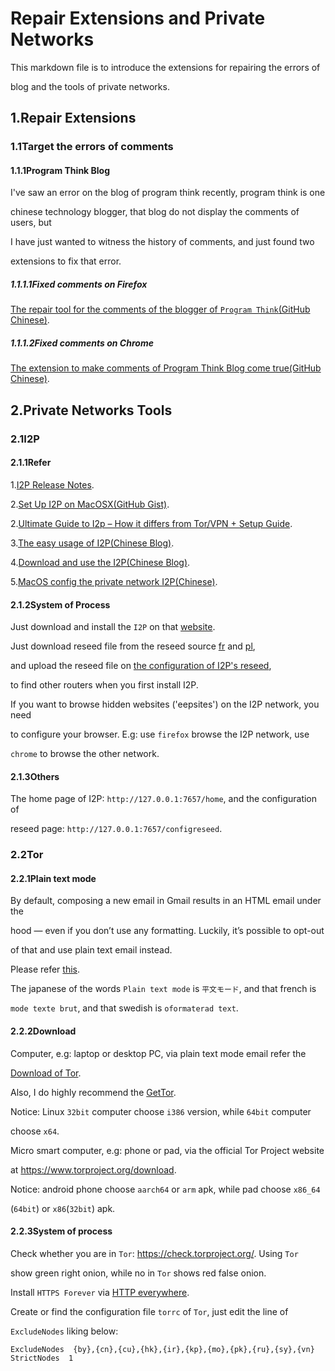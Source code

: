 # Repair Extensions and Private Networks

This markdown file is to introduce the extensions for repairing the errors of

blog and the tools of private networks.

## 1.Repair Extensions

### 1.1Target the errors of comments

#### 1.1.1Program Think Blog

I've saw an error on the blog of program think recently, program think is one

chinese technology blogger, that blog do not display the comments of users, but

I have just wanted to witness the history of comments, and just found two

extensions to fix that error.

##### 1.1.1.1Fixed comments on Firefox

[The repair tool for the comments of the blogger of `Program Think`(GitHub Chinese)](https://github.com/learnthink/blog_repair).

##### 1.1.1.2Fixed comments on Chrome

[The extension to make comments of Program Think Blog come true(GitHub Chinese)](https://github.com/chonglang-TV/program-think-chrome-repair).

## 2.Private Networks Tools

### 2.1I2P

#### 2.1.1Refer

1.[I2P Release Notes](https://geti2p.net/en/download).

2.[Set Up I2P on MacOSX(GitHub Gist)](https://gist.github.com/Staxxthedan/1937277441b135f5de4f50903d065c3d).

2.[Ultimate Guide to I2p – How it differs from Tor/VPN + Setup Guide](https://www.wizcase.com/blog/understanding-the-invisible-internet-project/#6).

3.[The easy usage of I2P(Chinese Blog)](https://program-think.blogspot.com/2012/06/gfw-i2p.html#comments).

4.[Download and use the I2P(Chinese Blog)](https://deepweb007.wordpress.com/2018/04/28/i2p%E7%BD%91%E7%BB%9C-%E5%A4%A7%E8%92%9C%E8%B7%AF%E7%94%B1%E4%B8%8B%E8%BD%BD%E5%8F%8A%E4%BD%BF%E7%94%A8%E4%BB%8B%E7%BB%8D/).

5.[MacOS config the private network I2P(Chinese)](http://codelife.me/blog/2012/10/07/config-i2p-router-in-macos-x/).

#### 2.1.2System of Process

Just download and install the `I2P` on that [website](https://geti2p.net).

Just download reseed file from the reseed source [fr](https://reseed-fr.i2pd.xyz/) and [pl](https://reseed-pl.i2pd.xyz/),

and upload the reseed file on [the configuration of I2P's reseed](http://127.0.0.1:7657/configreseed),

to find other routers when you first install I2P.

If you want to browse hidden websites ('eepsites') on the I2P network, you need

to configure your browser. E.g: use `firefox` browse the I2P network, use

`chrome` to browse the other network.

#### 2.1.3Others

The home page of I2P: `http://127.0.0.1:7657/home`, and the configuration of

reseed page: `http://127.0.0.1:7657/configreseed`.

### 2.2Tor

#### 2.2.1Plain text mode

By default, composing a new email in Gmail results in an HTML email under the

hood — even if you don’t use any formatting. Luckily, it’s possible to opt-out

of that and use plain text email instead.

Please refer [this](https://mathiasbynens.be/notes/gmail-plain-text).

The japanese of the words `Plain text mode` is `平文モード`, and that french is

`mode texte brut`, and that swedish is `oformaterad text`.

#### 2.2.2Download

Computer, e.g: laptop or desktop PC, via plain text mode email refer the

[Download of Tor](https://tb-manual.torproject.org/downloading/).

Also, I do highly recommend the [GetTor](https://gettor.torproject.org/).

Notice: Linux `32bit` computer choose `i386` version, while `64bit` computer

choose `x64`.

Micro smart computer, e.g: phone or pad, via the official Tor Project website

at <https://www.torproject.org/download>.

Notice: android phone choose `aarch64` or `arm` apk, while pad choose `x86_64`

(`64bit`) or `x86`(`32bit`) apk.

#### 2.2.3System of process

Check whether you are in `Tor`: <https://check.torproject.org/>. Using `Tor`

show green right onion, while no in `Tor` shows red false onion.

Install `HTTPS Forever` via [HTTP everywhere](https://www.eff.org/https-everywhere).

Create or find the configuration file `torrc` of `Tor`, just edit the line of

`ExcludeNodes` liking below:

    ExcludeNodes  {by},{cn},{cu},{hk},{ir},{kp},{mo},{pk},{ru},{sy},{vn}
    StrictNodes  1
